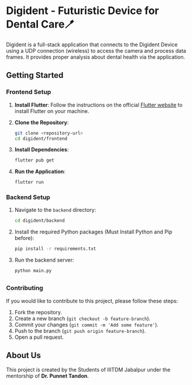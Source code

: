 # Digident - Futuristic Device for Dental Care🪥

Digident is a full-stack application that connects to the Digident Device using a UDP connection (wireless) to access the camera and process data frames. It provides proper analysis about dental health via the application.

## Getting Started

### Frontend Setup

1. **Install Flutter**: Follow the instructions on the official [Flutter website](https://docs.flutter.dev/get-started/install) to install Flutter on your machine.

2. **Clone the Repository**:

    ```sh
    git clone <repository-url>
    cd digident/frontend
    ```

3. **Install Dependencies**:

    ```sh
    flutter pub get
    ```

4. **Run the Application**:

    ```sh
    flutter run
    ```

### Backend Setup

1. Navigate to the `backend` directory:

    ```sh
    cd digident/backend
    ```

2. Install the required Python packages (Must Install Python and Pip before):

    ```sh
    pip install -r requirements.txt
    ```

3. Run the backend server:

    ```sh
    python main.py
    ```

##

### Contributing

If you would like to contribute to this project, please follow these steps:

1. Fork the repository.
2. Create a new branch (`git checkout -b feature-branch`).
3. Commit your changes (`git commit -m 'Add some feature'`).
4. Push to the branch (`git push origin feature-branch`).
5. Open a pull request.

## About Us

This project is created by the Students of IIITDM Jabalpur under the mentorship of **Dr. Punnet Tandon**.
